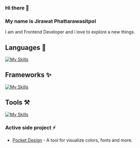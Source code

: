 ### Hi there 👋

### My name is Jirawat Phattarawasitpol

I am and Frontend Developer and i love to explore a new things.

## Languages 💬
[![My Skills](https://skillicons.dev/icons?i=js,html,css,js,ts)](https://skillicons.dev)

## Frameworks ✨
[![My Skills](https://skillicons.dev/icons?i=svelte,react,next)](https://skillicons.dev)

## Tools ⚒️
[![My Skills](https://skillicons.dev/icons?i=tailwind,vscode,pnpm,figma,postman,vercel)](https://skillicons.dev)

### Active side project ⚡️

- [Pocket Design](https://pocket-design.vercel.app/) - A tool for visualize colors, fonts and more.
